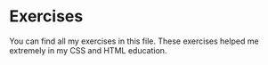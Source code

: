 # Exercises
You can find all my exercises in this file. These exercises helped me extremely in my CSS and HTML education.
